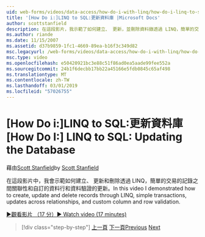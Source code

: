 ```yaml
---
uid: web-forms/videos/data-access/how-do-i-with-linq/how-do-i-linq-to-sql-updating-the-database
title: '[How Do i:]LINQ to SQL:更新資料庫 |Microsoft Docs'
author: scottstanfield
description: 在這段影片，我示範了如何建立、 更新，並刪除資料錄透過 LINQ，簡單的交易之間關聯性和自訂資料行的更新和...
ms.author: riande
ms.date: 11/15/2007
ms.assetid: d37b9859-1fc1-4669-89ea-b16f3c349d82
msc.legacyurl: /web-forms/videos/data-access/how-do-i-with-linq/how-do-i-linq-to-sql-updating-the-database
msc.type: video
ms.openlocfilehash: e50420921bc3e88c51f86ad0ea5aade99fee552a
ms.sourcegitcommit: 24b1f6decbb17bb22a45166e5fdb0845c65af498
ms.translationtype: MT
ms.contentlocale: zh-TW
ms.lasthandoff: 03/01/2019
ms.locfileid: "57026755"
---
```

<a name="how-do-i-linq-to-sql-updating-the-database"></a><span data-ttu-id="62ea7-103">[How Do i:]LINQ to SQL:更新資料庫</span><span class="sxs-lookup"><span data-stu-id="62ea7-103">[How Do I:] LINQ to SQL: Updating the Database</span></span>
====================
<span data-ttu-id="62ea7-104">藉由[Scott Stanfield](https://github.com/scottstanfield)</span><span class="sxs-lookup"><span data-stu-id="62ea7-104">by [Scott Stanfield](https://github.com/scottstanfield)</span></span>

<span data-ttu-id="62ea7-105">在這段影片中，我會示範如何建立、 更新和刪除透過 LINQ，簡單的交易的記錄之間關聯性和自訂的資料行和資料驗證的更新。</span><span class="sxs-lookup"><span data-stu-id="62ea7-105">In this video I demonstrated how to create, update and delete records through LINQ, simple transactions, updates across relationships, and custom column and row validation.</span></span>

[<span data-ttu-id="62ea7-106">&#9654;觀看影片 （17 分）</span><span class="sxs-lookup"><span data-stu-id="62ea7-106">&#9654; Watch video (17 minutes)</span></span>](https://channel9.msdn.com/Blogs/ASP-NET-Site-Videos/how-do-i-linq-to-sql-updating-the-database)

> [!div class="step-by-step"]
> <span data-ttu-id="62ea7-107">[上一頁](how-do-i-linq-to-sql-querying-the-database.md)
> [下一頁](how-do-i-linq-to-sql-linqdatasource.md)</span><span class="sxs-lookup"><span data-stu-id="62ea7-107">[Previous](how-do-i-linq-to-sql-querying-the-database.md)
[Next](how-do-i-linq-to-sql-linqdatasource.md)</span></span>
